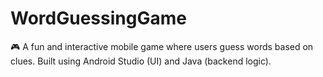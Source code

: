 # WordGuessingGame
🎮 A fun and interactive mobile game where users guess words based on clues. Built using Android Studio (UI) and Java (backend logic).
